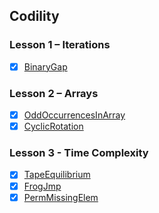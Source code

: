## Codility

### Lesson 1 – Iterations

- [x] [BinaryGap](https://codility.com/programmers/task/binary_gap)

### Lesson 2 – Arrays

- [x] [OddOccurrencesInArray](https://codility.com/programmers/task/odd_occurrences_in_array)
- [x] [CyclicRotation](https://codility.com/programmers/task/cyclic_rotation)

### Lesson 3 - Time Complexity

- [x] [TapeEquilibrium](https://codility.com/programmers/task/tape_equilibrium)
- [x] [FrogJmp](https://codility.com/programmers/task/frog_jmp)
- [x] [PermMissingElem](https://codility.com/programmers/task/perm_missing_elem)
